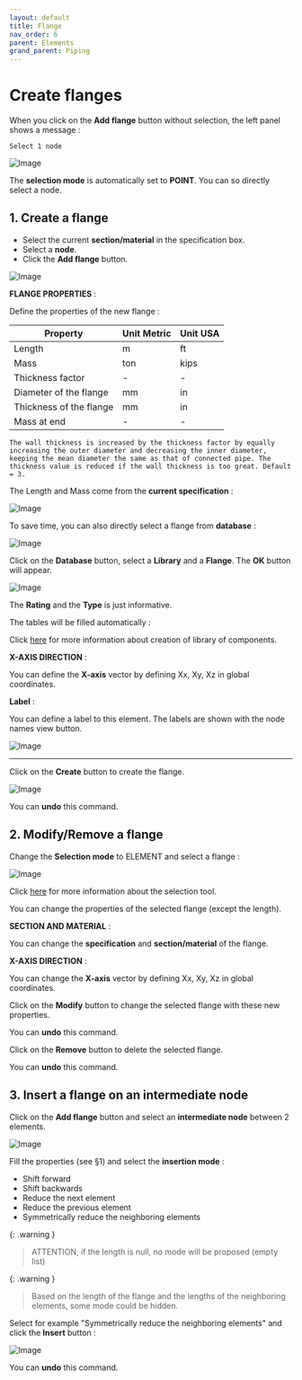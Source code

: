 ```yaml
---
layout: default
title: Flange
nav_order: 6
parent: Elements
grand_parent: Piping
---
```


# Create flanges

When you click on the **Add flange** button without selection, the left panel shows a message :

    Select 1 node

![Image](../../Images/Flange1.jpg)

The **selection mode** is automatically set to **POINT**. You can so directly select a node.

## 1. Create a flange

- Select the current **section/material** in the specification box.
- Select a **node**.
- Click the **Add flange** button.

![Image](../../Images/Flange2.jpg)

**FLANGE PROPERTIES** :

Define the properties of the new flange :

| Property | Unit Metric | Unit USA |
| -------- | ---- | ---- |
| Length | m | ft |
| Mass | ton | kips |
| Thickness factor | - | - |
| Diameter of the flange| mm | in |
| Thickness of the flange | mm | in |
| Mass at end | - | - |

    The wall thickness is increased by the thickness factor by equally increasing the outer diameter and decreasing the inner diameter, keeping the mean diameter the same as that of connected pipe. The thickness value is reduced if the wall thickness is too great. Default = 3.

The Length and Mass come from the **current specification** :

![Image](../../Images/Flange3.jpg)

To save time, you can also directly select a flange from **database** :

![Image](../../Images/Flange4.jpg)

Click on the **Database** button, select a **Library** and a **Flange**. The **OK** button will appear.

![Image](../../Images/Flange5.jpg)

The **Rating** and the **Type** is just informative.

The tables will be filled automatically :

Click [here](https://documentation.metapiping.com/Settings/Databases/Components.html) for more information about creation of library of components.

**X-AXIS DIRECTION** :

You can define the **X-axis** vector by defining Xx, Xy, Xz in global coordinates.

**Label** :

You can define a label to this element. The labels are shown with the node names view button.

![Image](../../Images/Label1.jpg)

---

Click on the **Create** button to create the flange.

![Image](../../Images/Flange6.jpg)

You can **undo** this command.

## 2. Modify/Remove a flange

Change the **Selection mode** to ELEMENT and select a flange :

![Image](../../Images/Flange7.jpg)

Click [here](https://documentation.metapiping.com/Design/Selection.html) for more information about the selection tool.

You can change the properties of the selected flange (except the length).

**SECTION AND MATERIAL** :

You can change the **specification** and **section/material** of the flange.

**X-AXIS DIRECTION** :

You can change the **X-axis** vector by defining Xx, Xy, Xz in global coordinates.

Click on the **Modify** button to change the selected flange with these new properties.

You can **undo** this command.

Click on the **Remove** button to delete the selected flange.

You can **undo** this command.

## 3. Insert a flange on an intermediate node

Click on the **Add flange** button and select an **intermediate node** between 2 elements.

![Image](../../Images/Flange8.jpg)

Fill the properties (see §1) and select the **insertion mode** :

- Shift forward
- Shift backwards
- Reduce the next element
- Reduce the previous element
- Symmetrically reduce the neighboring elements

{: .warning }
>ATTENTION, if the length is null, no mode will be proposed (empty list)

{: .warning }
>Based on the length of the flange and the lengths of the neighboring elements, some mode could be hidden.

Select for example "Symmetrically reduce the neighboring elements" and click the **Insert** button :

![Image](../../Images/Flange9.jpg)

You can **undo** this command.